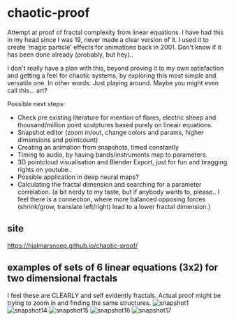 # chaotic-proof
Attempt at proof of fractal complexity from linear equations.
I have had this in my head since I was 19, never made a clear version of it. I used it to create 'magic particle' effects for animations back in 2001.
Don't know if it has been done already (probably, but hey)..

I don't really have a plan with this, beyond proving it to my own satisfaction and getting a feel for chaotic systems, 
by exploring this most simple and versatile one.
In other words: Just playing around. Maybe you might even call this... art?

Possible next steps:
- Check pre existing literature for mention of flares, electric sheep and thousand/million point sculptures based purely on lineair equations.
- Snapshot editor (zoom in/out, change colors and params, higher dimensions and pointcount)
- Creating an animation from snapshots, timed constantly
- Timing to audio, by having bands/instruments map to parameters.
- 3D pointcloud visualisation and Blender Export, just for fun and bragging rights on youtube..
- Possible application in deep neural maps?
- Calculating the fractal dimension and searching for a parameter correlation. 
   (a bit nerdy to my taste, but if anybody wants to, please.. I feel there is a connection, where more balanced opposing forces (shrink/grow, translate left/right) lead to a lower fractal dimension.)

## site
https://hjalmarsnoep.github.io/chaotic-proof/

## examples of sets of 6 linear equations (3x2) for two dimensional fractals
I feel these are CLEARLY and self evidently fractals.
Actual proof might be trying to zoom in and finding the same structures.
![snapshot1](https://hjalmarsnoep.github.io/chaotic-proof/snapshot-images/snap001.png)
![snapshot14](https://hjalmarsnoep.github.io/chaotic-proof/snapshot-images/snap014.png)
![snapshot15](https://hjalmarsnoep.github.io/chaotic-proof/snapshot-images/snap015.png)
![snapshot16](https://hjalmarsnoep.github.io/chaotic-proof/snapshot-images/snap016.png)
![snapshot17](https://hjalmarsnoep.github.io/chaotic-proof/snapshot-images/snap017.png)
